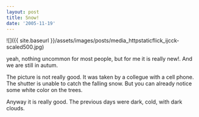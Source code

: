 ```yaml
---
layout: post
title: Snow!
date: '2005-11-19'
---
```


 ![]({{ site.baseurl }}/assets/images/posts/media_httpstaticflick_ijcck-scaled500.jpg)

yeah, nothing uncommon for most people, but for me it is really new!. And we are still in autum.

The picture is not really good. It was taken by a collegue with a cell phone. The shutter is unable to catch the falling snow. But you can already notice some white color on the trees.

Anyway it is really good. The previous days were dark, cold, with dark clouds.

